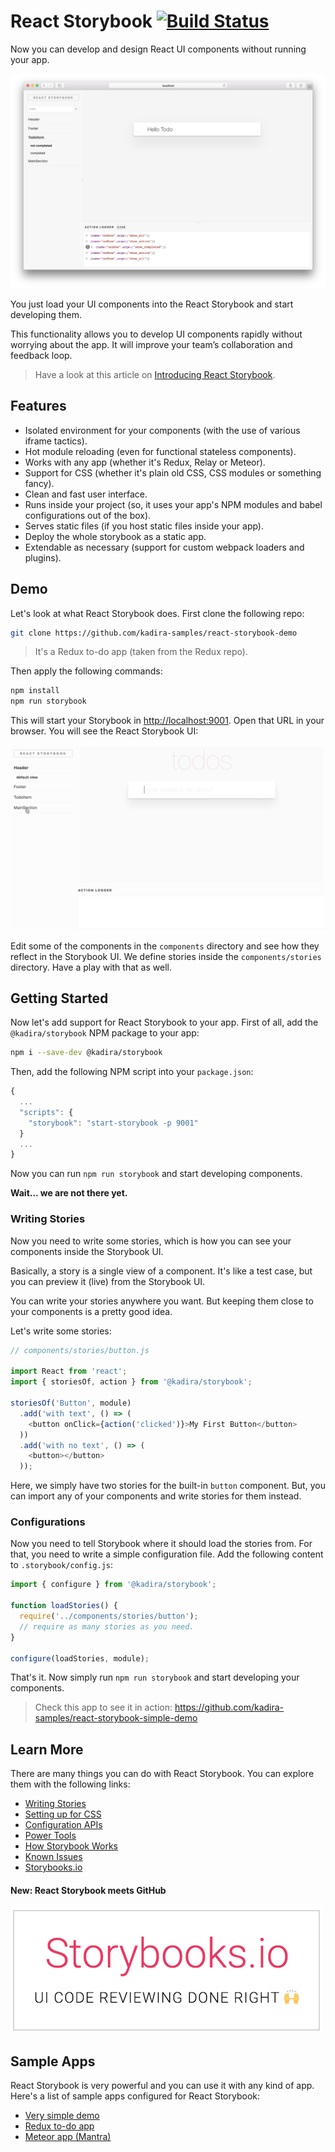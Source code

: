 # React Storybook [![Build Status](https://travis-ci.org/kadirahq/react-storybook.svg?branch=master)](https://travis-ci.org/kadirahq/react-storybook)

Now you can develop and design React UI components without running your app.

![React Storybook Screenshot](docs/react_storybook_screenshot.png)

You just load your UI components into the React Storybook and start developing them.

This functionality allows you to develop UI components rapidly without worrying about the app. It will improve your team’s collaboration and feedback loop.

> Have a look at this article on [Introducing React Storybook](https://medium.com/@arunoda/ec27f28de1e2).

## Features

* Isolated environment for your components (with the use of various iframe tactics).
* Hot module reloading (even for functional stateless components).
* Works with any app (whether it's Redux, Relay or Meteor).
* Support for CSS (whether it's plain old CSS, CSS modules or something fancy).
* Clean and fast user interface.
* Runs inside your project (so, it uses your app's NPM modules and babel configurations out of the box).
* Serves static files (if you host static files inside your app).
* Deploy the whole storybook as a static app.
* Extendable as necessary (support for custom webpack loaders and plugins).

## Demo

Let's look at what React Storybook does. First clone the following repo:

```sh
git clone https://github.com/kadira-samples/react-storybook-demo
```

> It's a Redux to-do app (taken from the Redux repo).

Then apply the following commands:

```sh
npm install
npm run storybook
```

This will start your Storybook in <http://localhost:9001>. Open that URL in your browser. You will see the React Storybook UI:

![React Storybook in action](docs/react_storybook_demo.gif)

Edit some of the components in the `components` directory and see how they reflect in the Storybook UI. We define stories inside the `components/stories` directory. Have a play with that as well.

## Getting Started

Now let's add support for React Storybook to your app. First of all, add the `@kadira/storybook` NPM package to your app:

```sh
npm i --save-dev @kadira/storybook
```

Then, add the following NPM script into your `package.json`:

```js
{
  ...
  "scripts": {
    "storybook": "start-storybook -p 9001"
  }
  ...
}
```

Now you can run `npm run storybook` and start developing components.

**Wait... we are not there yet.**

### Writing Stories

Now you need to write some stories, which is how you can see your components inside the Storybook UI.

Basically, a story is a single view of a component. It's like a test case, but you can preview it (live) from the Storybook UI.

You can write your stories anywhere you want. But keeping them close to your components is a pretty good idea.

Let's write some stories:

```js
// components/stories/button.js

import React from 'react';
import { storiesOf, action } from '@kadira/storybook';

storiesOf('Button', module)
  .add('with text', () => (
    <button onClick={action('clicked')}>My First Button</button>
  ))
  .add('with no text', () => (
    <button></button>
  ));
```

Here, we simply have two stories for the built-in `button` component. But, you can import any of your components and write stories for them instead.

### Configurations

Now you need to tell Storybook where it should load the stories from. For that, you need to write a simple configuration file. Add the following content to `.storybook/config.js`:

```js
import { configure } from '@kadira/storybook';

function loadStories() {
  require('../components/stories/button');
  // require as many stories as you need.
}

configure(loadStories, module);
```

That's it. Now simply run `npm run storybook` and start developing your components.


> Check this app to see it in action: https://github.com/kadira-samples/react-storybook-simple-demo

## Learn More

There are many things you can do with React Storybook. You can explore them with the following links:

* [Writing Stories](docs/writing_stories.md)
* [Setting up for CSS](docs/setting_up_for_css.md)
* [Configuration APIs](docs/configure_storybook.md)
* [Power Tools](https://voice.kadira.io/power-tools-for-react-storybook-d404d7b29b82#.4yodlbqi8)
* [How Storybook Works](docs/how_storybook_works.md)
* [Known Issues](docs/known_issues.md)
* [Storybooks.io](https://storybooks.io/?utm_source=github&utm_medium=link&utm_campaign=react-storybook)

#### New: React Storybook meets GitHub

[![Storybooks.io - UI Code Reviewing Done Right](docs/storybooks_io_logo.png)](https://storybooks.io/?utm_source=github&utm_medium=logo&utm_campaign=react-storybook)

## Sample Apps

React Storybook is very powerful and you can use it with any kind of app. Here's a list of sample apps configured for React Storybook:

* [Very simple demo](https://github.com/kadira-samples/react-storybook-simple-demo)
* [Redux to-do app](https://github.com/kadira-samples/react-storybook-demo)
* [Meteor app (Mantra)](https://github.com/mantrajs/mantra-sample-blog-app)

